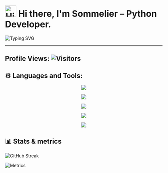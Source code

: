 # <img src="https://raw.githubusercontent.com/blackcater/blackcater/main/images/Hi.gif" title="Hi there" width="36" height="36"> Hi there, I'm Sommelier – Python Developer.

![Typing SVG](https://readme-typing-svg.demolab.com?font=Fira+Code&weight=300&pause=1200&color=269BF7&multiline=true&repeat=false&width=780&height=110&lines=Working+with+products+in+telegram+(such+as+stores+and+services).;Working+with+API+(Flask-Restful%2C+DRF%2C+FastAPI%2C+Robyn).;I+working+web+products+on+Django%2C+Wagtail%2C+Flask.)
- - -

## Profile Views: ![Visitors](https://profile-counter.glitch.me/NightSommelier/count.svg)

## ⚙️ Languages and Tools:
<p align="center">
    <img src="https://skillicons.dev/icons?i=linux,docker,aws,bash,cloudflare,devto,nginx,redis,sentry" />
</p>
<p align="center">
    <img src="https://skillicons.dev/icons?i=md,html,css,js,ts,pug,scss,svelte,react" />
</p>
<p align="center">
    <img src="https://skillicons.dev/icons?i=py,git,bots,django,flask,fastapi,github,gitlab" />
</p>
<p align="center">
    <img src="https://skillicons.dev/icons?i=vim,neovim,idea,vscode,atom" />
</p>
<p align="center">
    <img src="https://skillicons.dev/icons?i=mongodb,mysql,postgresql,sqlite" />
</p>

## 📊 Stats & metrics
![GitHub Streak](https://streak-stats.demolab.com?user=NightSommelier&theme=material&date_format=j%20M%5B%20Y%5D&card_width=600&stroke=AD1919&background=60%2C0D0111%2C5B2121&fire=EB0000)

![Metrics](https://metrics.lecoq.io/NightSommelier?template=classic&isocalendar=1&lines=1&base=header%2C%20activity%2C%20community%2C%20repositories%2C%20metadata&base.indepth=false&base.hireable=false&base.skip=false&isocalendar=false&isocalendar.duration=full-year&lines=false&lines.sections=base&lines.repositories.limit=4&lines.history.limit=1&config.timezone=Europe%2FKiev)